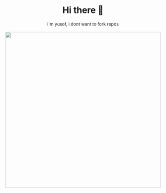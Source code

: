 <p align="center">
  <center>
<h1 align="center">Hi there 👋</h2>
  <p align="center">
  i'm yusof, i dont want to fork repos<br><br>
  <img height="500" src="https://img.rare1k.dev/fork_the_repo.gif">
  </p>
  </center>
</p>
